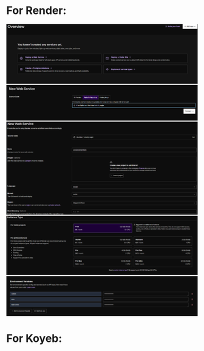 <h1> For Render: </h1>

<img src="./imgs/step1.png">
<img src="./imgs/step2.png">
<img src="./imgs/step3.png">
<img src="./imgs/step4.png">
<img src="./imgs/step5.png">

<h1> For Koyeb: </h1>